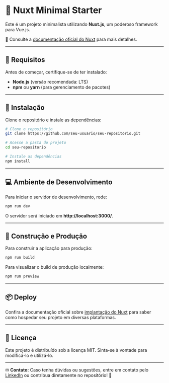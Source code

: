 
# 🚀 Nuxt Minimal Starter

Este é um projeto minimalista utilizando **Nuxt.js**, um poderoso framework para Vue.js.  

📖 Consulte a [documentação oficial do Nuxt](https://nuxt.com/docs/getting-started/introduction) para mais detalhes.

---

## 📌 Requisitos  

Antes de começar, certifique-se de ter instalado:  
- **Node.js** (versão recomendada: LTS)  
- **npm** ou **yarn** (para gerenciamento de pacotes)  

---

## 🔧 Instalação  

Clone o repositório e instale as dependências:  

```bash
# Clone o repositório
git clone https://github.com/seu-usuario/seu-repositorio.git

# Acesse a pasta do projeto
cd seu-repositorio

# Instale as dependências
npm install
```

---

## 💻 Ambiente de Desenvolvimento  

Para iniciar o servidor de desenvolvimento, rode:  

```bash
npm run dev
```

O servidor será iniciado em **http://localhost:3000/**.

---

## 🚀 Construção e Produção  

Para construir a aplicação para produção:  

```bash
npm run build
```

Para visualizar o build de produção localmente:  

```bash
npm run preview
```

---

## 📦 Deploy  

Confira a documentação oficial sobre [implantação do Nuxt](https://nuxt.com/docs/getting-started/deployment) para saber como hospedar seu projeto em diversas plataformas.

---

## 📄 Licença  

Este projeto é distribuído sob a licença MIT. Sinta-se à vontade para modificá-lo e utilizá-lo.  

---

✉ **Contato:** Caso tenha dúvidas ou sugestões, entre em contato pelo [LinkedIn](https://www.linkedin.com/in/samuel-miranda-71b545192/) ou contribua diretamente no repositório! 🚀

